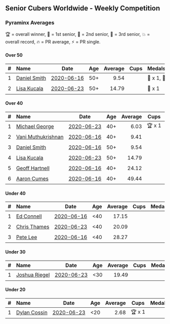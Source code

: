 <style>table {white-space: nowrap;}</style>

## Senior Cubers Worldwide - Weekly Competition
### Pyraminx Averages

🏆 = overall winner, 🥇 = 1st senior, 🥈 = 2nd senior, 🥉 = 3rd senior, 💥 = overall record, 🔥 = PR average, ⚡ = PR single.

#### Over 50

| # | Name | Date | Age | Average | Cups | Medals | Achievements | Video |
| :--: | :-- | :--: | :--: | --: | :--: | :-- | :-- | :-- |
| 1 | [Daniel Smith](../../persons/daniel_smith/pyram.md) | [2020-06-16](2020-06-16.md) | 50+ | 9.54 |  | 🥈 x 1, 🥉 x 1 | 💥 x 1, 🔥 x 1, ⚡ x 1 | [Link](https://www.facebook.com/events/296087658445428/permalink/301316697922524/) |
| 2 | [Lisa Kucala](../../persons/lisa_kucala/pyram.md) | [2020-06-23](2020-06-23.md) | 50+ | 14.79 |  | 🥉 x 1 | 🔥 x 2, ⚡ x 1 | [Link](https://www.facebook.com/events/1618516681636159/permalink/1624302671057560/) |

#### Over 40

| # | Name | Date | Age | Average | Cups | Medals | Achievements | Video |
| :--: | :-- | :--: | :--: | --: | :--: | :-- | :-- | :-- |
| 1 | [Michael George](../../persons/michael_george/pyram.md) | [2020-06-23](2020-06-23.md) | 40+ | 6.03 | 🏆 x 1 | 🥇 x 2 | 💥 x 2, 🔥 x 2, ⚡ x 2 | [Link](https://www.facebook.com/events/1618516681636159/permalink/1623347121153115/) |
| 2 | [Vani Muthukrishnan](../../persons/vani_muthukrishnan/pyram.md) | [2020-06-16](2020-06-16.md) | 40+ | 9.41 |  | 🥈 x 1 | 🔥 x 1, ⚡ x 1 | [Link](https://www.facebook.com/events/296087658445428/permalink/297660754954785/) |
| 3 | [Daniel Smith](../../persons/daniel_smith/pyram.md) | [2020-06-16](2020-06-16.md) | 50+ | 9.54 |  | 🥈 x 1, 🥉 x 1 | 💥 x 1, 🔥 x 1, ⚡ x 1 | [Link](https://www.facebook.com/events/296087658445428/permalink/301316697922524/) |
| 4 | [Lisa Kucala](../../persons/lisa_kucala/pyram.md) | [2020-06-23](2020-06-23.md) | 50+ | 14.79 |  | 🥉 x 1 | 🔥 x 2, ⚡ x 1 | [Link](https://www.facebook.com/events/1618516681636159/permalink/1624302671057560/) |
| 5 | [Geoff Hartnell](../../persons/geoff_hartnell/pyram.md) | [2020-06-16](2020-06-16.md) | 40+ | 24.12 |  |  | 🔥 x 1, ⚡ x 1 | [Link](https://www.facebook.com/events/296087658445428/permalink/296203821767145/) |
| 6 | [Aaron Cumes](../../persons/aaron_cumes/pyram.md) | [2020-06-16](2020-06-16.md) | 40+ | 49.44 |  |  | 🔥 x 1, ⚡ x 1 | [Link](https://www.facebook.com/events/296087658445428/permalink/296167008437493/) |

#### Under 40

| # | Name | Date | Age | Average | Cups | Medals | Achievements | Video |
| :--: | :-- | :--: | :--: | --: | :--: | :-- | :-- | :-- |
| 1 | [Ed Connell](../../persons/ed_connell/pyram.md) | [2020-06-16](2020-06-16.md) | <40 | 17.15 |  |  | 🔥 x 1, ⚡ x 1 | [Link](https://www.facebook.com/events/296087658445428/permalink/299485738105620/) |
| 2 | [Chris Thames](../../persons/chris_thames/pyram.md) | [2020-06-23](2020-06-23.md) | <40 | 20.09 |  |  | 🔥 x 2, ⚡ x 2 | [Link](https://www.facebook.com/events/1618516681636159/permalink/1622324837922010/) |
| 3 | [Pete Lee](../../persons/pete_lee/pyram.md) | [2020-06-16](2020-06-16.md) | <40 | 28.27 |  |  | 🔥 x 1, ⚡ x 2 | [Link](https://www.facebook.com/events/296087658445428/permalink/299520834768777/) |

#### Under 30

| # | Name | Date | Age | Average | Cups | Medals | Achievements | Video |
| :--: | :-- | :--: | :--: | --: | :--: | :-- | :-- | :-- |
| 1 | [Joshua Riegel](../../persons/joshua_riegel/pyram.md) | [2020-06-23](2020-06-23.md) | <30 | 19.49 |  |  | 🔥 x 1, ⚡ x 1 | [Link](https://www.facebook.com/events/1618516681636159/permalink/1623946524426508/) |

#### Under 20

| # | Name | Date | Age | Average | Cups | Medals | Achievements | Video |
| :--: | :-- | :--: | :--: | --: | :--: | :-- | :-- | :-- |
| 1 | [Dylan Cossin](../../persons/dylan_cossin/pyram.md) | [2020-06-23](2020-06-23.md) | <20 | 2.68 | 🏆 x 1 |  | 💥 x 1, 🔥 x 1, ⚡ x 1 | [Link](https://www.facebook.com/dylan.andrew1/videos/3097979393620158/) |


<!-- Global site tag (gtag.js) - Google Analytics -->
<script async src="https://www.googletagmanager.com/gtag/js?id=UA-86348435-3"></script>
<script>window.dataLayer = window.dataLayer || []; function gtag() {dataLayer.push(arguments);} gtag('js', new Date()); gtag('config', 'UA-86348435-3');</script>
